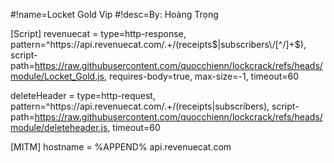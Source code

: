 #!name=Locket Gold Vip
#!desc=By: Hoàng Trọng

[Script]
revenuecat = type=http-response, pattern=^https:\/\/api\.revenuecat\.com\/.+\/(receipts$|subscribers\/[^/]+$), script-path=https://raw.githubusercontent.com/quocchienn/lockcrack/refs/heads/module/Locket_Gold.js, requires-body=true, max-size=-1, timeout=60

deleteHeader = type=http-request, pattern=^https:\/\/api\.revenuecat\.com\/.+\/(receipts|subscribers), script-path=https://raw.githubusercontent.com/quocchienn/lockcrack/refs/heads/module/deleteheader.js, timeout=60

[MITM]
hostname = %APPEND% api.revenuecat.com
